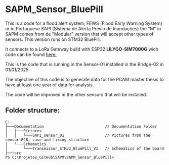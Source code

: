 # SAPM_Sensor_BluePill
This is a code for a flood alert system, FEWS (Flood Early Warning System) or in Portuguese SAPI (Sistema de Alerta Prévio de Inundações) the "M" in SAPM comes from de "Modular" version that will accept other types of sensors.
This version runs on STM32 BluePill.

It connects to a LoRa Gateway build with ESP32 **LILYGO-SIM7000G** wich code can be found [here:](https://github.com/alexandreberg/LILYGO-SIM7000G_LoRa_Gateway)

 

This is the code that is running in the Sensor-01 installed in the Bridge-02 in 01/01/2025.

The objective of this code is to generate data for the PCAM master thesis to have at least one year of data for analysis.

The code will be improved in the other sensors that will be installed.

## Folder structure:
```
C:.
├───Documentation                           // Documentation Folder
│   ├───Pictures                                    
│   │   └───SAPI_sensor_01                  // Pictures from the sensor PCB, case and fixing structure
│   └───Schematics
│       └───Transmissor_STM32_BluePill_V1   // Schematics of the board
├───src
PS C:\Projetos_GitHub\SAPM\SAPM_Sensor_BluePill>
```




